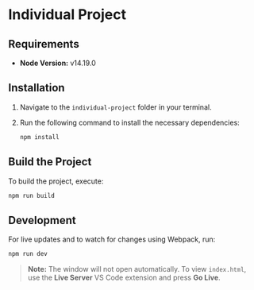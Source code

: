 # Individual Project

## Requirements

- **Node Version:** v14.19.0

## Installation

1. Navigate to the `individual-project` folder in your terminal.
2. Run the following command to install the necessary dependencies:

   ```bash
   npm install
   ```

## Build the Project

To build the project, execute:

```bash
npm run build
```

## Development

For live updates and to watch for changes using Webpack, run:

```bash
npm run dev
```

> **Note:** The window will not open automatically. To view `index.html`, use the **Live Server** VS Code extension and press **Go Live**.
